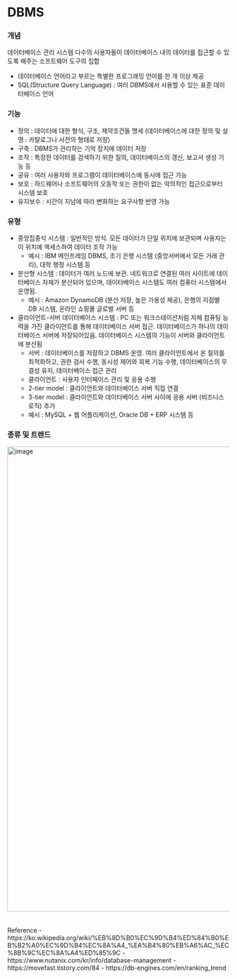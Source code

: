 # DBMS

### 개념
데이터베이스 관리 시스템
다수의 사용자들이 데이터베이스 내의 데이터를 접근할 수 있도록 해주는 소프트웨어 도구의 집합
- 데이터베이스 언어라고 부르는 특별한 프로그래밍 언어를 한 개 이상 제공
- SQL(Structure Query Language) : 여러 DBMS에서 사용할 수 있는 표준 데이터베이스 언어

### 기능
- 정의 : 데이터에 대한 형식, 구조, 제약조건들 명세 (데이터베이스에 대한 정의 및 설명 : 카탈로그나 사전의 형태로 저장)
- 구축 : DBMS가 관리하는 기억 장치에 데이터 저장
- 조작 : 특정한 데이터를 검색하기 위한 질의, 데이터베이스의 갱신, 보고서 생성 기능 등
- 공유 : 여러 사용자와 프로그램이 데이터베이스에 동시에 접근 가능
- 보호 : 하드웨어나 소프트웨어의 오동작 또는 권한이 없는 악의적인 접근으로부터 시스템 보호
- 유지보수 : 시간이 지남에 따라 변화하는 요구사항 반영 가능

### 유형
- 중앙집중식 시스템 : 일반적인 방식. 모든 데이터가 단일 위치에 보관되며 사용자는 이 위치에 액세스하여 데이터 조작 가능
  - 예시 : IBM 메인프레임 DBMS, 초기 은행 시스템 (중앙서버에서 모든 거래 관리), 대학 행정 시스템 등
- 분산형 시스템 : 데이터가 여러 노드에 보관. 네트워크로 연결된 여러 사이트에 데이터베이스 자체가 분산되어 있으며, 데이터베이스 시스템도 여러 컴퓨터 시스템에서 운영됨.
  - 예시 : Amazon DynamoDB (분산 저장, 높은 가용성 제공), 은행의 지점별 DB 시스템, 온라인 쇼핑몰 글로벌 서버 등
- 클라이언트-서버 데이터베이스 시스템 : PC 또는 워크스테이션처럼 자체 컴퓨팅 능력을 가진 클라이언트를 통해 데이터베이스 서버 접근. 데이터베이스가 하나의 데이터베이스 서버에 저장되어있음. 데이터베이스 시스템의 기능이 서버와 클라이언트에 분산됨
  - 서버 : 데이터베이스를 저장하고 DBMS 운영. 여러 클라이언트에서 온 질의를 최적화하고, 권한 검사 수행, 동시성 제어와 회복 기능 수행, 데이터베이스의 무결성 유지, 데이터베이스 접근 관리
  - 클라이언트 : 사용자 인터페이스 관리 및 응용 수행
  - 2-tier model : 클라이언트와 데이터베이스 서버 직접 연결
  - 3-tier model : 클라이언트와 데이터베이스 서버 사이에 응용 서버 (비즈니스 로직) 추가
  - 예시 : MySQL + 웹 어플리케이션, Oracle DB + ERP 시스템 등

### 종류 및 트렌드
<img width="1053" alt="image" src="https://github.com/user-attachments/assets/db4f4182-ba92-49e4-9c42-65e8187731ba" />

<br/>
<br/>
<br/>
Reference
- https://ko.wikipedia.org/wiki/%EB%8D%B0%EC%9D%B4%ED%84%B0%EB%B2%A0%EC%9D%B4%EC%8A%A4_%EA%B4%80%EB%A6%AC_%EC%8B%9C%EC%8A%A4%ED%85%9C
- https://www.nutanix.com/kr/info/database-management
- https://movefast.tistory.com/84
- https://db-engines.com/en/ranking_trend
